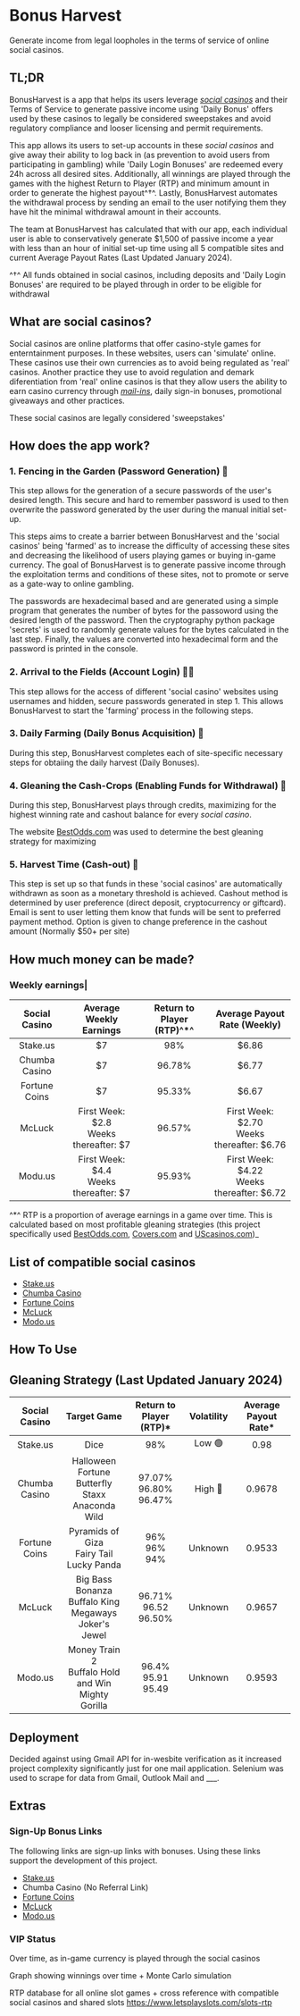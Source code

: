 # Bonus Harvest

Generate income from legal loopholes in the terms of service of online social casinos.

## TL;DR

BonusHarvest is a app that helps its users leverage _[social casinos](https://finance.yahoo.com/news/social-casinos-really-free-050000980.html?guccounter=1)_ and their Terms of Service to generate passive income using 'Daily Bonus' offers used by these casinos to legally be considered sweepstakes and avoid regulatory compliance and looser licensing and permit requirements.

This app allows its users to set-up accounts in these _social casinos_ and give away their ability to log back in (as prevention to avoid users from participating in gambling) while 'Daily Login Bonuses' are redeemed every 24h across all desired sites. Additionally, all winnings are played through the games with the highest Return to Player (RTP) and minimum amount in order to generate the highest payout^†^. Lastly, BonusHarvest automates the withdrawal process by sending an email to the user notifying them they have hit the minimal withdrawal amount in their accounts.

The team at BonusHarvest has calculated that with our app, each individual user is able to conservatively generate $1,500 of passive income a year with less than an hour of initial set-up time using all 5 compatible sites and current Average Payout Rates (Last Updated January 2024).

^†^ All funds obtained in social casinos, including deposits and 'Daily Login Bonuses' are required to be played through in order to be eligible for withdrawal

## What are social casinos?

Social casinos are online platforms that offer casino-style games for enterntainment purposes. In these websites, users can 'simulate' online. These casinos use their own currencies as to avoid being regulated as 'real' casinos. Another practice they use to avoid regulation and demark diferentiation from 'real' online casinos is that they allow users the ability to earn casino currency through _[mail-ins]()_, daily sign-in bonuses, promotional giveaways and other practices.

These social casinos are legally considered 'sweepstakes'

## How does the app work?

### 1. Fencing in the Garden (Password Generation) 🔐

This step allows for the generation of a secure passwords of the user's desired length. This secure and hard to remember password is used to then overwrite the password generated by the user during the manual initial set-up.

This steps aims to create a barrier between BonusHarvest and the 'social casinos' being 'farmed' as to increase the difficulty of accessing these sites and decreasing the likelihood of users playing games or buying in-game currency. The goal of BonusHarvest is to generate passive income through the exploitation terms and conditions of these sites, not to promote or serve as a gate-way to online gambling.

The passwords are hexadecimal based and are generated using a simple program that generates the number of bytes for the passoword using the desired length of the password. Then the cryptography python package 'secrets' is used to randomly generate values for the bytes calculated in the last step. Finally, the values are converted into hexadecimal form and the password is printed in the console.

### 2. Arrival to the Fields (Account Login) 🧑‍🌾

This step allows for the access of different 'social casino' websites using usernames and hidden, secure passwords generated in step 1. This allows BonusHarvest to start the 'farming' process in the following steps.

### 3. Daily Farming (Daily Bonus Acquisition) 🌾

During this step, BonusHarvest completes each of site-specific necessary steps for obtaiing the daily harvest (Daily Bonuses).

### 4. Gleaning the Cash-Crops (Enabling Funds for Withdrawal) 🚜

During this step, BonusHarvest plays through credits, maximizing for the highest winning rate and cashout balance for every _social casino_.

The website [BestOdds.com](https://www.bestodds.com/) was used to determine the best gleaning strategy for maximizing

### 5. Harvest Time (Cash-out) 🌽

This step is set up so that funds in these 'social casinos' are automatically withdrawn as soon as a monetary threshold is achieved. Cashout method is determined by user preference (direct deposit, cryptocurrency or giftcard). Email is sent to user letting them know that funds will be sent to preferred payment method. Option is given to change preference in the cashout amount (Normally $50+ per site)

## How much money can be made?

### Weekly earnings|

| Social Casino |          Average Weekly Earnings           | Return to Player (RTP)^\*^ |          Average Payout Rate (Weekly)          |
| :-----------: | :----------------------------------------: | :------------------------: | :--------------------------------------------: |
|   Stake.us    |                     $7                     |            98%             |                     $6.86                      |
| Chumba Casino |                     $7                     |           96.78%           |                     $6.77                      |
| Fortune Coins |                     $7                     |           95.33%           |                     $6.67                      |
|    McLuck     | First Week: $2.8 <br> Weeks thereafter: $7 |           96.57%           | First Week: $2.70 <br> Weeks thereafter: $6.76 |
|    Modu.us    | First Week: $4.4 <br> Weeks thereafter: $7 |           95.93%           | First Week: $4.22 <br> Weeks thereafter: $6.72 |

^\*^ RTP is a proportion of average earnings in a game over time. This is calculated based on most profitable gleaning strategies (this project specifically used [BestOdds.com](Bestodds.com), [Covers.com](covers.com) and [UScasinos.com](uscasinos.com))\_

## List of compatible social casinos

- [Stake.us](stake.us)
- [Chumba Casino](https://lobby.chumbacasino.com/)
- [Fortune Coins](https://www.fortunecoins.com/)
- [McLuck](https://www.mcluck.com/)
- [Modo.us](https://modo.us/)

## How To Use

## Gleaning Strategy (Last Updated January 2024)

| Social Casino |                          Target Game                           |    Return to Player (RTP)\*     | Volatility | Average Payout Rate\* |
| :-----------: | :------------------------------------------------------------: | :-----------------------------: | :--------: | :-------------------: |
|   Stake.us    |                              Dice                              |               98%               |   Low 🟢   |         0.98          |
| Chumba Casino |   Halloween Fortune <br> Butterfly Staxx <br> Anaconda Wild    | 97.07% <br> 96.80% <br> 96.47%  |  High 🔴   |        0.9678         |
| Fortune Coins |       Pyramids of Giza <br> Fairy Tail <br> Lucky Panda        |      96% <br> 96% <br> 94%      |  Unknown   |        0.9533         |
|    McLuck     | Big Bass Bonanza <br> Buffalo King Megaways <br> Joker's Jewel |  96.71% <br> 96.52 <br> 96.50%  |  Unknown   |        0.9657         |
|    Modo.us    |  Money Train 2 <br> Buffalo Hold and Win <br> Mighty Gorilla   | 96.4% <br> 95.91 <br> 95.49<br> |  Unknown   |        0.9593         |

## Deployment

Decided against using Gmail API for in-wesbite verification as it increased project complexity significantly just for one mail application. Selenium was used to scrape for data from Gmail, Outlook Mail and \_\_\_.

## Extras

### Sign-Up Bonus Links

The following links are sign-up links with bonuses. Using these links support the development of this project.

- [Stake.us](stake.us/?c=jiO2uEBV)
- Chumba Casino (No Referral Link)
- [Fortune Coins](https://www.fortunecoins.com/register/e3dc78b0-ef38-400c-914b-a4fa7fdb3e2b)
- [McLuck](https://www.mcluck.com/?r=879233479)
- [Modo.us](https://modo.us?referralCode=FGr7QdBZVre2)

### VIP Status

Over time, as in-game currency is played through the social casinos

Graph showing winnings over time + Monte Carlo simulation

RTP database for all online slot games + cross reference with compatible social casinos and shared slots
https://www.letsplayslots.com/slots-rtp
